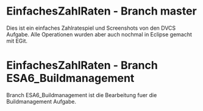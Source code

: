 # EinfachesZahlRaten - Branch master
Dies ist ein einfaches Zahlratespiel und Screenshots von den DVCS Aufgabe. Alle Operationen wurden aber auch nochmal in Eclipse gemacht mit EGit.

# EinfachesZahlRaten - Branch ESA6_Buildmanagement
Branch ESA6_Buildmanagement ist die Bearbeitung fuer die Buildmanagement Aufgabe.